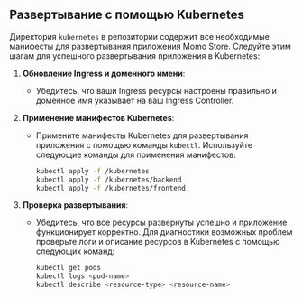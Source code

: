 ## Развертывание с помощью Kubernetes

Директория `kubernetes` в репозитории содержит все необходимые манифесты для развертывания приложения Momo Store.
Следуйте этим шагам для успешного развертывания приложения в Kubernetes:

1. **Обновление Ingress и доменного имени**:
    - Убедитесь, что ваши Ingress ресурсы настроены правильно и доменное имя указывает на ваш Ingress Controller.

2. **Применение манифестов Kubernetes**:
    - Примените манифесты Kubernetes для развертывания приложения с помощью команды `kubectl`. Используйте следующие
      команды для применения манифестов:
      ```bash
      kubectl apply -f /kubernetes
      kubectl apply -f /kubernetes/backend
      kubectl apply -f /kubernetes/frontend
      ```

3. **Проверка развертывания**:
    - Убедитесь, что все ресурсы развернуты успешно и приложение функционирует корректно. Для диагностики возможных
      проблем проверьте логи и описание ресурсов в Kubernetes с помощью следующих команд:
      ```bash
      kubectl get pods
      kubectl logs <pod-name>
      kubectl describe <resource-type> <resource-name>
      ```

